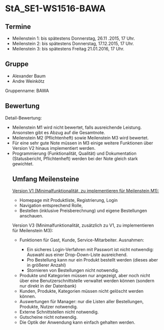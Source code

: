# StA_SE1-WS1516-BAWA

<h2>Termine</h2>
<ul>
<li>Meilenstein 1: bis spätestens Donnerstag, 26.11 .2015, 17 Uhr.</li>
<li>Meilenstein 2: bis spätestens Donnerstag, 17.12.2015, 17 Uhr.</li>
<li>Meilenstein 3: bis spätestens Freitag 21.01.2016, 17 Uhr.</li>
</ul>

<h2>Gruppe</h2>
<ul>
<li>Alexander Baum</li>
<li>Andre Weinkötz</li>
</ul>
Gruppenname: BAWA

<h2>Bewertung</h2>
Detail-Bewertung:
<ul>
<li>Meilenstein M1 wird nicht bewertet, falls ausreichende Leistung. Ansonsten gibt
es Abzug auf die Gesamtnote.</li>
<li>Meilenstein M2 (Pflichtenheft) sowie Meilenstein M3 wird bewertet.</li>
<li>Für eine sehr gute Note müssen in M3 einige weitere Funktionen über Version
V2 hinaus implementiert werden.</li>
<li>Programmierung (Funktionalität, Qualität) und Dokumentation (Statusbericht,
Pflichtenheft) werden bei der Note gleich stark gewichtet.</li>

<h2>Umfang Meilensteine</h2>
<u>Version V1 (Minimalfunktionalität, zu implementieren für Meilenstein M1):</u>
<ul>
<li>Homepage mit Produktliste, Registrierung, Login</li>
<li>Navigation entsprechend Rolle,</li>
<li>Bestellen (inklusive Preisberechnung) und eigene Bestellungen anschauen.</li>
</ul>

Version V3 (Minimalfunktionalität, zusätzlich zu V1, zu implementieren für Meilenstein M3):
<ul>

<li>Funktionen für Gast, Kunde, Service-Mitarbeiter. Ausnahmen:</li>
<ul><li>Ein sicheres Login-Verfahren mit Passwort ist nicht notwendig: Auswahl aus
einer Drop-Down-Liste ausreichend.</li>
<li>Pro Bestellung kann nur ein Produkt bestellt werden (dieses aber in größerer
Anzahl)</li>
<li>Stornieren von Bestellungen nicht notwendig.</li>
</ul>
 <li>Produkte und Kategorien müssen nur angezeigt, aber noch nicht über eine
Benutzerschnittstelle verwaltet werden können (sondern nur direkt in der Datenbank)</li>
 <li>Kunden, Produkte, Kategorien müssen nicht gelöscht werden können.</li>
 <li>Auswertungen für Manager: nur die Listen aller Bestellungen, Produkte, Nutzer
notwendig.</li>
 <li>Externe Schnittstellen nicht notwendig.</li>
 <li>Gutscheine nicht notwendig.</li>
 <li>Die Optik der Anwendung kann einfach gehalten werden.</li>
